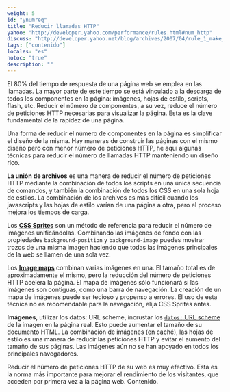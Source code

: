 ```yaml
---
weight: 5
id: "ynumreq"
title: "Reducir llamadas HTTP"
yahoo: "http://developer.yahoo.com/performance/rules.html#num_http"
discuss: "http://developer.yahoo.net/blog/archives/2007/04/rule_1_make_few.html"
tags: ["contenido"]
locales: "es"
notoc: "true"
description: ""
---
```


El 80% del tiempo de respuesta de una página web se emplea en las llamadas. La mayor parte de este tiempo se está vinculado a la descarga de todos los componentes en la página: imágenes, hojas de estilo, scripts, flash, etc. Reducir el número de componentes, a su vez, reduce el número de peticiones HTTP necesarias para visualizar la página. Esta es la clave fundamental de la rapidez de una página.

Una forma de reducir el número de componentes en la página es simplificar el diseño de la misma. Hay maneras de construir las páginas con el mismo diseño pero con menor número de peticiones HTTP, he aquí algunas técnicas para reducir el número de llamadas HTTP manteniendo un diseño rico.

**La unión de archivos** es una manera de reducir el número de peticiones HTTP mediante la combinación de todos los scripts en una única secuencia de comandos, y también la combinación de todos los CSS en una sola hoja de estilos. La combinación de los archivos es más difícil cuando los javascripts y las hojas de estilo varían de una página a otra, pero el proceso mejora los tiempos de carga.

Los [**CSS Sprites**](http://alistapart.com/articles/sprites) son un método de referencia para reducir el número de imágenes unificándolas. Combinando las imágenes de fondo con las propiedades `background-position` y `background-image` puedes mostrar trozos de una misma imagen haciendo que todas las imágenes principales de la web se llamen de una sola vez.

Los [**Image maps**](http://www.w3.org/TR/html401/struct/objects.html#h-13.6) combinan varias imágenes en una. El tamaño total es de aproximadamente el mismo, pero la reducción del número de peticiones HTTP acelera la página. El mapa de imágenes sólo funcionará si las imágenes son contiguas, como una barra de navegación. La creación de un mapa de imágenes puede ser tedioso y propenso a errores. El uso de esta técnica no es recomendable para la navegación, elija CSS Sprites antes.

**Imágenes**, utilizar los datos: URL scheme, incrustar los [`datos:` URL scheme](http://tools.ietf.org/html/rfc2397) de la imagen en la página real. Esto puede aumentar el tamaño de su documento HTML. La combinación de imágenes (en caché), las hojas de estilo es una manera de reducir las peticiones HTTP y evitar el aumento del tamaño de sus páginas. Las imágenes aún no se han apoyado en todos los principales navegadores.

Reducir el número de peticiones HTTP de su web es muy efectivo. Esta es la norma más importante para mejorar el rendimiento de los visitantes, que acceden por primera vez a la página web.
Contenido.